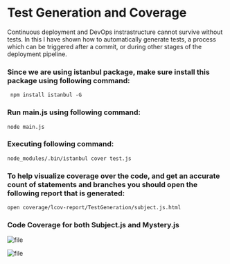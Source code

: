 
# Test Generation and Coverage

Continuous deployment and DevOps instrastructure cannot survive without tests. In this I have shown how to automatically generate tests, a process which can be triggered after a commit, or during other stages of the deployment pipeline.

### Since we are using istanbul package, make sure install this package using following command:  
     npm install istanbul -G
     
### Run main.js using following command:
    node main.js
  
### Executing following command:
    node_modules/.bin/istanbul cover test.js
    
### To help visualize coverage over the code, and get an accurate count of statements and branches you should open the following report that is generated:
    open coverage/lcov-report/TestGeneration/subject.js.html

### Code Coverage for both Subject.js and Mystery.js

![file](https://github.ncsu.edu/ddas5/HW2/blob/master/Screenshots/Screen%20Shot%202017-10-13%20at%208.25.34%20PM.png)

![file](https://github.ncsu.edu/ddas5/HW2/blob/master/Screenshots/Screen%20Shot%202017-10-13%20at%208.26.01%20PM.png)


